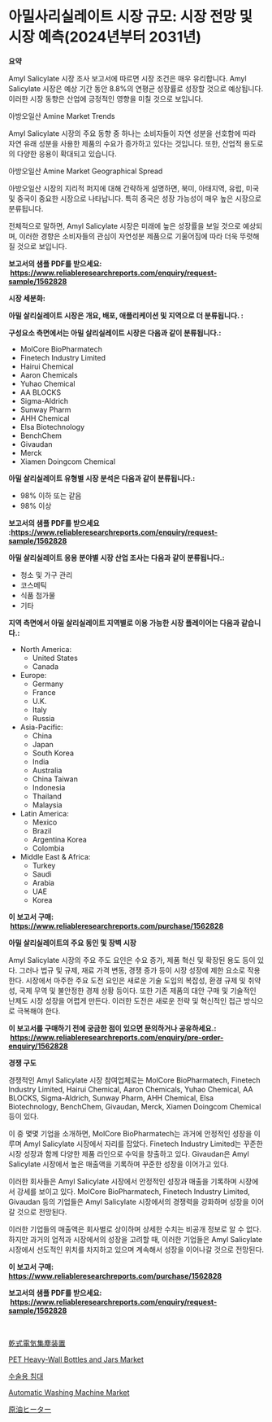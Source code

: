 <p><h1>아밀사리실레이트 시장 규모: 시장 전망 및 시장 예측(2024년부터 2031년)</h1></p><p><strong>요약</strong></p>
<p><p>Amyl Salicylate 시장 조사 보고서에 따르면 시장 조건은 매우 유리합니다. Amyl Salicylate 시장은 ​​예상 기간 동안 8.8%의 연평균 성장률로 성장할 것으로 예상됩니다. 이러한 시장 동향은 산업에 긍정적인 영향을 미칠 것으로 보입니다.</p><p>아방오일산 Amine Market Trends</p><p>Amyl Salicylate 시장의 주요 동향 중 하나는 소비자들이 자연 성분을 선호함에 따라 자연 유래 성분을 사용한 제품의 수요가 증가하고 있다는 것입니다. 또한, 산업적 용도로의 다양한 응용이 확대되고 있습니다.</p><p>아방오일산 Amine Market Geographical Spread</p><p>아방오일산 시장의 지리적 퍼지에 대해 간략하게 설명하면, 북미, 아태지역, 유럽, 미국 및 중국이 중요한 시장으로 나타납니다. 특히 중국은 성장 가능성이 매우 높은 시장으로 분류됩니다.</p><p>전체적으로 말하면, Amyl Salicylate 시장은 미래에 높은 성장률을 보일 것으로 예상되며, 이러한 경향은 소비자들의 관심이 자연성분 제품으로 기울어짐에 따라 더욱 뚜렷해질 것으로 보입니다.</p></p>
<p><strong>보고서의 샘플 PDF를 받으세요: &nbsp;<a href="https://www.reliableresearchreports.com/enquiry/request-sample/1562828">https://www.reliableresearchreports.com/enquiry/request-sample/1562828</a></strong></p>
<p><strong>시장 세분화:</strong></p>
<p><strong> 아밀 살리실레이트 시장은 개요, 배포, 애플리케이션 및 지역으로 더 분류됩니다. :</strong></p>
<p><strong>구성요소 측면에서는 아밀 살리실레이트 시장은 다음과 같이 분류됩니다.:</strong></p>
<p><ul><li>MolCore BioPharmatech</li><li>Finetech Industry Limited</li><li>Hairui Chemical</li><li>Aaron Chemicals</li><li>Yuhao Chemical</li><li>AA BLOCKS</li><li>Sigma-Aldrich</li><li>Sunway Pharm</li><li>AHH Chemical</li><li>Elsa Biotechnology</li><li>BenchChem</li><li>Givaudan</li><li>Merck</li><li>Xiamen Doingcom Chemical</li></ul></p>
<p><strong> 아밀 살리실레이트 유형별 시장 분석은 다음과 같이 분류됩니다.:</strong></p>
<p><ul><li>98% 이하 또는 같음</li><li>98% 이상</li></ul></p>
<p><strong>보고서의 샘플 PDF를 받으세요 :<a href="https://www.reliableresearchreports.com/enquiry/request-sample/1562828">https://www.reliableresearchreports.com/enquiry/request-sample/1562828</a></strong></p>
<p><strong> 아밀 살리실레이트 응용 분야별 시장 산업 조사는 다음과 같이 분류됩니다.:</strong></p>
<p><ul><li>청소 및 가구 관리</li><li>코스메틱</li><li>식품 첨가물</li><li>기타</li></ul></p>
<p><strong>지역 측면에서 아밀 살리실레이트 지역별로 이용 가능한 시장 플레이어는 다음과 같습니다.:</strong></p>
<p><ul>
    <li>
        North America:
        <ul>
            <li>United States</li>
            <li>Canada</li>
        </ul>
    </li>
    <li>
        Europe:
        <ul>
            <li>Germany</li>
            <li>France</li>
            <li>U.K.</li>
            <li>Italy</li>
            <li>Russia</li>
        </ul>
    </li>
    <li>
        Asia-Pacific:
        <ul>
            <li>China</li>
            <li>Japan</li>
            <li>South Korea</li>
            <li>India</li>
            <li>Australia</li>
            <li>China Taiwan</li>
            <li>Indonesia</li>
            <li>Thailand</li>
            <li>Malaysia</li>
        </ul>
    </li>
    <li>
        Latin America:
        <ul>
            <li>Mexico</li>
            <li>Brazil</li>
            <li>Argentina Korea</li>
            <li>Colombia</li>
        </ul>
    </li>
    <li>
        Middle East & Africa:
        <ul>
            <li>Turkey</li>
            <li>Saudi</li>
            <li>Arabia</li>
            <li>UAE</li>
            <li>Korea</li>
        </ul>
    </li>
    </ul></p>
<p><strong>이 보고서 구매: &nbsp;<a href="https://www.reliableresearchreports.com/purchase/1562828">https://www.reliableresearchreports.com/purchase/1562828</a></strong></p>
<p><strong>아밀 살리실레이트의 주요 동인 및 장벽 시장</strong></p>
<p><p>Amyl Salicylate 시장의 주요 주도 요인은 수요 증가, 제품 혁신 및 확장된 용도 등이 있다. 그러나 법규 및 규제, 재료 가격 변동, 경쟁 증가 등이 시장 성장에 제한 요소로 작용한다. 시장에서 마주한 주요 도전 요인은 새로운 기술 도입의 복잡성, 환경 규제 및 취약성, 국제 무역 및 불안정한 경제 상황 등이다. 또한 기존 제품의 대안 구매 및 기술적인 난제도 시장 성장을 어렵게 만든다. 이러한 도전은 새로운 전략 및 혁신적인 접근 방식으로 극복해야 한다.</p></p>
<p><strong>이 보고서를 구매하기 전에 궁금한 점이 있으면 문의하거나 공유하세요.: &nbsp;<a href="https://www.reliableresearchreports.com/enquiry/pre-order-enquiry/1562828">https://www.reliableresearchreports.com/enquiry/pre-order-enquiry/1562828</a></strong></p>
<p><strong>경쟁 구도</strong></p>
<p><p>경쟁적인 Amyl Salicylate 시장 참여업체로는 MolCore BioPharmatech, Finetech Industry Limited, Hairui Chemical, Aaron Chemicals, Yuhao Chemical, AA BLOCKS, Sigma-Aldrich, Sunway Pharm, AHH Chemical, Elsa Biotechnology, BenchChem, Givaudan, Merck, Xiamen Doingcom Chemical 등이 있다.</p><p>이 중 몇몇 기업을 소개하면, MolCore BioPharmatech는 과거에 안정적인 성장을 이루며 Amyl Salicylate 시장에서 자리를 잡았다. Finetech Industry Limited는 꾸준한 시장 성장과 함께 다양한 제품 라인으로 수익을 창출하고 있다. Givaudan은 Amyl Salicylate 시장에서 높은 매출액을 기록하며 꾸준한 성장을 이어가고 있다.</p><p>이러한 회사들은 Amyl Salicylate 시장에서 안정적인 성장과 매출을 기록하며 시장에서 강세를 보이고 있다. MolCore BioPharmatech, Finetech Industry Limited, Givaudan 등의 기업들은 Amyl Salicylate 시장에서의 경쟁력을 강화하며 성장을 이어갈 것으로 전망된다.</p><p>이러한 기업들의 매출액은 회사별로 상이하며 상세한 수치는 비공개 정보로 알 수 없다.하지만 과거의 업적과 시장에서의 성장을 고려할 때, 이러한 기업들은 Amyl Salicylate 시장에서 선도적인 위치를 차지하고 있으며 계속해서 성장을 이어나갈 것으로 전망된다.</p></p>
<p><strong>이 보고서 구매: &nbsp; <a href="https://www.reliableresearchreports.com/purchase/1562828">https://www.reliableresearchreports.com/purchase/1562828</a></strong></p>
<p><strong>보고서의 샘플 PDF를 받으세요: &nbsp;<a href="https://www.reliableresearchreports.com/enquiry/request-sample/1562828">https://www.reliableresearchreports.com/enquiry/request-sample/1562828</a></strong><strong></strong></p>
<p>&nbsp;</p>
<p><p><a href="https://github.com/lrlmopnhwd79300/Market-Research-Report-List-1/blob/main/39586405406.md">乾式電気集塵装置</a></p><p><a href="https://issuu.com/reportprime-2/docs/pet-heavy-wall-bottles-and-jars-market-size-2030.p">PET Heavy-Wall Bottles and Jars Market</a></p><p><a href="https://github.com/GabrielBlanda5656/Market-Research-Report-List-1/blob/main/80021635009.md">수술용 침대</a></p><p><a href="https://github.com/abdelrhmankishk22/Market-Research-Report-List-3/blob/main/automatic-washing-machine-market.md">Automatic Washing Machine Market</a></p><p><a href="https://github.com/EstelWisozk1/Market-Research-Report-List-1/blob/main/45016305407.md">原油ヒーター</a></p></p>